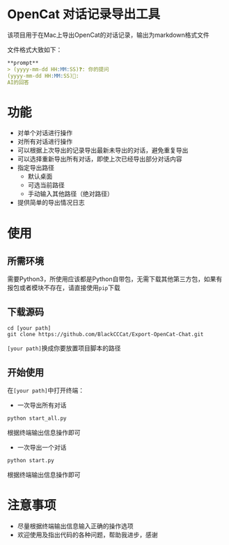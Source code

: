 # OpenCat 对话记录导出工具

该项目用于在Mac上导出OpenCat的对话记录，输出为markdown格式文件

文件格式大致如下：
```markdown
**prompt**
> (yyyy-mm-dd HH:MM:SS)❓: 你的提问
(yyyy-mm-dd HH:MM:SS)🤖:
AI的回答
```

# 功能
- 对单个对话进行操作
- 对所有对话进行操作
- 可以根据上次导出的记录导出最新未导出的对话，避免重复导出
- 可以选择重新导出所有对话，即使上次已经导出部分对话内容
- 指定导出路径
    - 默认桌面
    - 可选当前路径
    - 手动输入其他路径（绝对路径）
- 提供简单的导出情况日志

# 使用
## 所需环境

需要Python3，所使用应该都是Python自带包，无需下载其他第三方包，如果有报包或者模块不存在，请直接使用`pip`下载

## 下载源码

```shell
cd [your path]
git clone https://github.com/BlackCCCat/Export-OpenCat-Chat.git
```
`[your path]`换成你要放置项目脚本的路径
## 开始使用
在`[your path]`中打开终端：
- 一次导出所有对话
```Python
python start_all.py
```
根据终端输出信息操作即可

- 一次导出一个对话

```Python
python start.py
```
根据终端输出信息操作即可

# 注意事项
- 尽量根据终端输出信息输入正确的操作选项
- 欢迎使用及指出代码的各种问题，帮助我进步，感谢